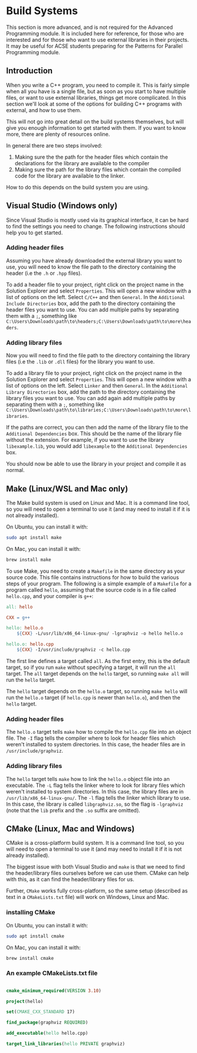 # Build Systems

This section is more advanced, and is not required for the Advanced Programming module.  It is included here for reference, for those who are interested and for those who want to use external libraries in their projects. It may be useful for ACSE students preparing for the Patterns for Parallel Programming module.

## Introduction

When you write a C++ program, you need to compile it.  This is fairly simple when all you have is a single file, but as soon as you start to have multiple files, or want to use external libraries, things get more complicated.  In this section we'll look at some of the options for building C++ programs with external, and how to use them.

This will not go into great detail on the build systems themselves, but will give you enough information to get started with them.  If you want to know more, there are plenty of resources online.

In general there are two steps involved:

1. Making sure the  the path for the header files which contain the declarations for the library are available to the compiler
2. Making sure the path for the library files which contain the compiled code for the library are available to the linker.

How to do this depends on the build system you are using.

## Visual Studio (Windows only)

Since Visual Studio is mostly used via its graphical interface, it can be hard to find the settings you need to change.  The following instructions should help you to get started.

### Adding header files

Assuming you have already downloaded the external library you want to use, you will need to know the file path to the directory containing the header  (i.e the `.h` or `.hpp` files).

To add a header file to your project, right click on the project name in the Solution Explorer and select `Properties`.  This will open a new window with a list of options on the left.  Select `C/C++` and then `General`.  In the `Additional Include Directories` box, add the path to the directory containing the header files you want to use.  You can add multiple paths by separating them with a `;`, something like `C:\Users\Downloads\path\to\headers;C:\Users\Downloads\path\to\more\headers`.

### Adding library files

Now you will need to find the file path to the directory containing the library files (i.e the `.lib` or `.dll` files) for the library you want to use.

To add a library file to your project, right click on the project name in the Solution Explorer and select `Properties`.  This will open a new window with a list of options on the left.  Select `Linker` and then `General`.  In the `Additional Library Directories` box, add the path to the directory containing the library files you want to use.  You can add again add multiple paths by separating them with a `;`, something like `C:\Users\Downloads\path\to\libraries;C:\Users\Downloads\path\to\more\libraries`.

If the paths are correct, you can then add the name of the library file to the `Additional Dependencies` box.  This should be the name of the library file without the extension.  For example, if you want to use the library `libexample.lib`, you would add `libexample` to the `Additional Dependencies` box.

You should now be able to use the library in your project and compile it as normal.

## Make (Linux/WSL and Mac only)

The Make build system is used on Linux and Mac.  It is a command line tool, so you will need to open a terminal to use it (and may need to install it if it is not already installed).

On Ubuntu, you can install it with:

```bash
sudo apt install make
```

On Mac, you can install it with:

```bash
brew install make
```

To use Make, you need to create a `Makefile` in the same directory as your source code.  This file contains instructions for how to build the various steps of your program. The following is a simple example of a `Makefile` for a program called `hello`, assuming that the source code is in a file called `hello.cpp`, and your compiler is `g++`:


```makefile
all: hello

CXX = g++

hello: hello.o
    ${CXX} -L/usr/lib/x86_64-linux-gnu/ -lgraphviz -o hello hello.o

hello.o: hello.cpp
    ${CXX} -I/usr/include/graphviz -c hello.cpp
```

The first line defines a target called `all`.  As the first entry, this is the default target, so if you run `make` without specifying a target, it will run the `all` target.  The `all` target depends on the `hello` target, so running `make all` will run the `hello` target.

The `hello` target depends on the `hello.o` target, so running `make hello` will run the `hello.o` target (if `hello.cpp` is newer than `hello.o`), and then the `hello` target.

### Adding header files

The `hello.o` target tells `make` how to compile the `hello.cpp` file into an object file.  The `-I` flag tells the compiler where to look for  header files which weren't installed to system directories.  In this case, the header files are in `/usr/include/graphviz`.

### Adding library files

The `hello` target tells `make` how to link the `hello.o` object file into an executable.  The `-L` flag tells the linker where to look for library files which weren't installed to system directories.  In this case, the library files are in `/usr/lib/x86_64-linux-gnu/`.  The `-l` flag tells the linker which library to use.  In this case, the library is called `libgraphviz.so`, so the flag is `-lgraphviz` (note that the `lib` prefix and the `.so` suffix are omitted).

## CMake (Linux, Mac and Windows)

CMake is a cross-platform build system.  It is a command line tool, so you will need to open a terminal to use it (and may need to install it if it is not already installed).

The biggest issue with both Visual Studio and `make` is that we need to find the header/library files ourselves before we can use them.  CMake can help with this, as it can find the header/library files for us.

Further, `CMake` works fully cross-platform, so the same setup (described as text in a `CMakeLists.txt` file) will work on Windows, Linux and Mac.

### installing CMake

On Ubuntu, you can install it with:

```bash
sudo apt install cmake
```

On Mac, you can install it with:

```bash
brew install cmake
```

### An example CMakeLists.txt file


```cmake

cmake_minimum_required(VERSION 3.10)

project(hello)

set(CMAKE_CXX_STANDARD 17)

find_package(graphviz REQUIRED)

add_executable(hello hello.cpp)

target_link_libraries(hello PRIVATE graphviz)
```



